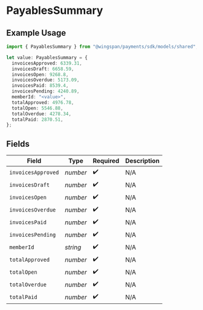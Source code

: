 # PayablesSummary

## Example Usage

```typescript
import { PayablesSummary } from "@wingspan/payments/sdk/models/shared";

let value: PayablesSummary = {
  invoicesApproved: 6339.31,
  invoicesDraft: 6658.59,
  invoicesOpen: 9268.8,
  invoicesOverdue: 5173.09,
  invoicesPaid: 8539.4,
  invoicesPending: 4240.89,
  memberId: "<value>",
  totalApproved: 4976.78,
  totalOpen: 5546.88,
  totalOverdue: 4278.34,
  totalPaid: 2870.51,
};
```

## Fields

| Field              | Type               | Required           | Description        |
| ------------------ | ------------------ | ------------------ | ------------------ |
| `invoicesApproved` | *number*           | :heavy_check_mark: | N/A                |
| `invoicesDraft`    | *number*           | :heavy_check_mark: | N/A                |
| `invoicesOpen`     | *number*           | :heavy_check_mark: | N/A                |
| `invoicesOverdue`  | *number*           | :heavy_check_mark: | N/A                |
| `invoicesPaid`     | *number*           | :heavy_check_mark: | N/A                |
| `invoicesPending`  | *number*           | :heavy_check_mark: | N/A                |
| `memberId`         | *string*           | :heavy_check_mark: | N/A                |
| `totalApproved`    | *number*           | :heavy_check_mark: | N/A                |
| `totalOpen`        | *number*           | :heavy_check_mark: | N/A                |
| `totalOverdue`     | *number*           | :heavy_check_mark: | N/A                |
| `totalPaid`        | *number*           | :heavy_check_mark: | N/A                |